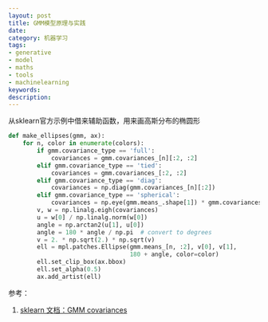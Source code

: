 ```yaml
---
layout: post
title: GMM模型原理与实践
date: 
category: 机器学习
tags:
- generative
- model
- maths
- tools
- machinelearning
keywords:
description:
---
```


从sklearn官方示例中借来辅助函数，用来画高斯分布的椭圆形
```python
def make_ellipses(gmm, ax):
    for n, color in enumerate(colors):
        if gmm.covariance_type == 'full':
            covariances = gmm.covariances_[n][:2, :2]
        elif gmm.covariance_type == 'tied':
            covariances = gmm.covariances_[:2, :2]
        elif gmm.covariance_type == 'diag':
            covariances = np.diag(gmm.covariances_[n][:2])
        elif gmm.covariance_type == 'spherical':
            covariances = np.eye(gmm.means_.shape[1]) * gmm.covariances_[n]
        v, w = np.linalg.eigh(covariances)
        u = w[0] / np.linalg.norm(w[0])
        angle = np.arctan2(u[1], u[0])
        angle = 180 * angle / np.pi  # convert to degrees
        v = 2. * np.sqrt(2.) * np.sqrt(v)
        ell = mpl.patches.Ellipse(gmm.means_[n, :2], v[0], v[1],
                                  180 + angle, color=color)
        ell.set_clip_box(ax.bbox)
        ell.set_alpha(0.5)
        ax.add_artist(ell)
```


参考：
1. [sklearn 文档：GMM covariances](http://sklearn.apachecn.org/cn/0.19.0/auto_examples/mixture/plot_gmm_covariances.html#sphx-glr-auto-examples-mixture-plot-gmm-covariances-py)
